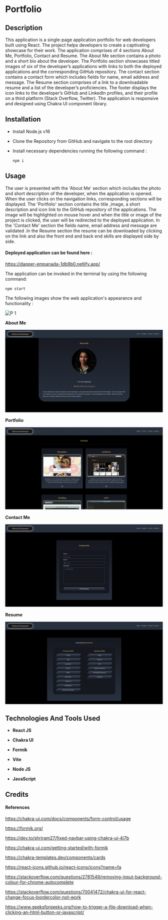 # Portfolio

## Description

This application is a single-page application portfolio for web developers built using React. The project helps developers to create a captivating showcase for their work. The application comprises of 4 sections About Me, Portfolio, Contact and Resume. The About Me section contains a photo and a short bio about the developer. The Portfolio section showcases titled images of six of the developer’s applications with links to both the deployed applications and the corresponding GitHub repository. The contact section contains a contact form which includes fields for name, email address and message. The Resume section comprises of a link to a downloadable resume and a list of the developer’s proficiencies. The footer displays the icon links to the developer’s GitHub and LinkedIn profiles, and their profile on a third platform (Stack Overflow, Twitter). The application is responsive and designed using Chakra UI component library.

## Installation

- Install Node.js v16
- Clone the Repository from GitHub and navigate to the root directory
- Install necessary dependencies running the following command :

  ```
  npm i
  ```

## Usage

The user is presented with the 'About Me' section which includes the photo and short description of the developer, when the application is opened. When the user clicks on the navigation links, corresponding sections will be displayed. The 'Portfolio' section contains the title ,image, a short description and icon link to the GitHub repository of the applications. The image will be highlighted on mouse hover and when the title or image of the project is clicked, the user will be redirected to the deployed application. In the 'Contact Me' section the fields name, email address and message are validated .In the Resume section the resume can be downloaded by clicking on the link and also the front end and back end skills are displayed side by side.

#### Deployed application can be found here :

https://dapper-empanada-1db9b0.netlify.app/

The application can be invoked in the terminal by using the following command:

```
npm start
```

The following images show the web application's appearance and functionality :

![P 1](./src/assets/images/portfolio.gif)

**About Me**

![P 1](./src/assets/images/p1.png)

**Portfolio**

![P 2](./src/assets/images/p2.png)

**Contact Me**

![P 3](./src/assets/images/p3.png)

**Resume**

![P 4](./src/assets/images/p4.png)

## Technologies And Tools Used

- **React JS**
- **Chakra UI**
- **Formik**

- **Vite**

- **Node JS**

- **JavaScript**

## Credits

#### References

https://chakra-ui.com/docs/components/form-control/usage

https://formik.org/

https://dev.to/shriram27/fixed-navbar-using-chakra-ui-4i7b

https://chakra-ui.com/getting-started/with-formik

https://chakra-templates.dev/components/cards

https://react-icons.github.io/react-icons/icons?name=fa

https://stackoverflow.com/questions/2781549/removing-input-background-colour-for-chrome-autocomplete

https://stackoverflow.com/questions/70041472/chakra-ui-for-react-change-focus-bordercolor-not-work

https://www.geeksforgeeks.org/how-to-trigger-a-file-download-when-clicking-an-html-button-or-javascript/
